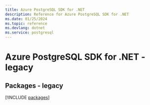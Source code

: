 ```yaml
---
title: Azure PostgreSQL SDK for .NET
description: Reference for Azure PostgreSQL SDK for .NET
ms.date: 01/25/2024
ms.topic: reference
ms.devlang: dotnet
ms.service: postgresql
---
```

# Azure PostgreSQL SDK for .NET - legacy
## Packages - legacy
[!INCLUDE [packages](postgresql-index.md)]